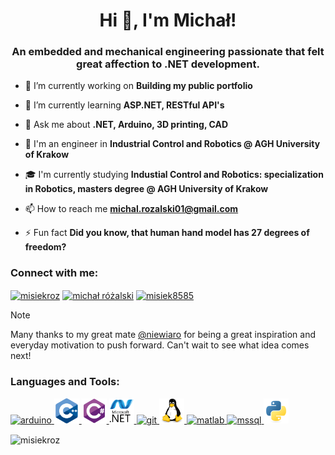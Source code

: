 <h1 align="center">Hi 👋, I'm Michał!</h1>
<h3 align="center">An embedded and mechanical engineering passionate that felt great affection to .NET development.</h3>

- 🔭 I’m currently working on **Building my public portfolio**

- 🌱 I’m currently learning **ASP.NET, RESTful API's**

- 💬 Ask me about **.NET, Arduino, 3D printing, CAD**
  
- 🤖 I'm an engineer in **Industrial Control and Robotics @ AGH University of Krakow**

- 🎓 I'm currently studying **Industial Control and Robotics: specialization in Robotics, masters degree @ AGH University of Krakow**

- 📫 How to reach me **michal.rozalski01@gmail.com**

- ⚡ Fun fact **Did you know, that human hand model has 27 degrees of freedom?**

<h3 align="left">Connect with me:</h3>
<p align="left">
<a href="https://dev.to/misiekroz" target="blank"><img align="center" src="https://raw.githubusercontent.com/rahuldkjain/github-profile-readme-generator/master/src/images/icons/Social/devto.svg" alt="misiekroz" height="30" width="40" /></a>
<a href="https://linkedin.com/in/michał-różalski-273578236" target="blank"><img align="center" src="https://raw.githubusercontent.com/rahuldkjain/github-profile-readme-generator/master/src/images/icons/Social/linked-in-alt.svg" alt="michał różalski" height="30" width="40" /></a>
<a href="https://discord.gg/misiek8585" target="blank"><img align="center" src="https://raw.githubusercontent.com/rahuldkjain/github-profile-readme-generator/master/src/images/icons/Social/discord.svg" alt="misiek8585" height="30" width="40" /></a>
</p>

> [!NOTE]
> Many thanks to my great mate [@niewiaro](https://github.com/niewiaro) for being a great inspiration and everyday motivation to push forward. Can't wait to see what idea comes next! 

<h3 align="left">Languages and Tools:</h3>
<p align="left"> <a href="https://www.arduino.cc/" target="_blank" rel="noreferrer"> <img src="https://cdn.worldvectorlogo.com/logos/arduino-1.svg" alt="arduino" width="40" height="40"/> </a> <a href="https://www.w3schools.com/cpp/" target="_blank" rel="noreferrer"> <img src="https://raw.githubusercontent.com/devicons/devicon/master/icons/cplusplus/cplusplus-original.svg" alt="cplusplus" width="40" height="40"/> </a> <a href="https://www.w3schools.com/cs/" target="_blank" rel="noreferrer"> <img src="https://raw.githubusercontent.com/devicons/devicon/master/icons/csharp/csharp-original.svg" alt="csharp" width="40" height="40"/> </a> <a href="https://dotnet.microsoft.com/" target="_blank" rel="noreferrer"> <img src="https://raw.githubusercontent.com/devicons/devicon/master/icons/dot-net/dot-net-original-wordmark.svg" alt="dotnet" width="40" height="40"/> </a> <a href="https://git-scm.com/" target="_blank" rel="noreferrer"> <img src="https://www.vectorlogo.zone/logos/git-scm/git-scm-icon.svg" alt="git" width="40" height="40"/> </a> <a href="https://www.linux.org/" target="_blank" rel="noreferrer"> <img src="https://raw.githubusercontent.com/devicons/devicon/master/icons/linux/linux-original.svg" alt="linux" width="40" height="40"/> </a> <a href="https://www.mathworks.com/" target="_blank" rel="noreferrer"> <img src="https://upload.wikimedia.org/wikipedia/commons/2/21/Matlab_Logo.png" alt="matlab" width="40" height="40"/> </a> <a href="https://www.microsoft.com/en-us/sql-server" target="_blank" rel="noreferrer"> <img src="https://www.svgrepo.com/show/303229/microsoft-sql-server-logo.svg" alt="mssql" width="40" height="40"/> </a> <a href="https://www.python.org" target="_blank" rel="noreferrer"> <img src="https://raw.githubusercontent.com/devicons/devicon/master/icons/python/python-original.svg" alt="python" width="40" height="40"/> </a> </p>

<p><img align="center" src="https://github-readme-stats.vercel.app/api/top-langs?username=misiekroz&show_icons=true&locale=en&layout=compact" alt="misiekroz" /></p>
